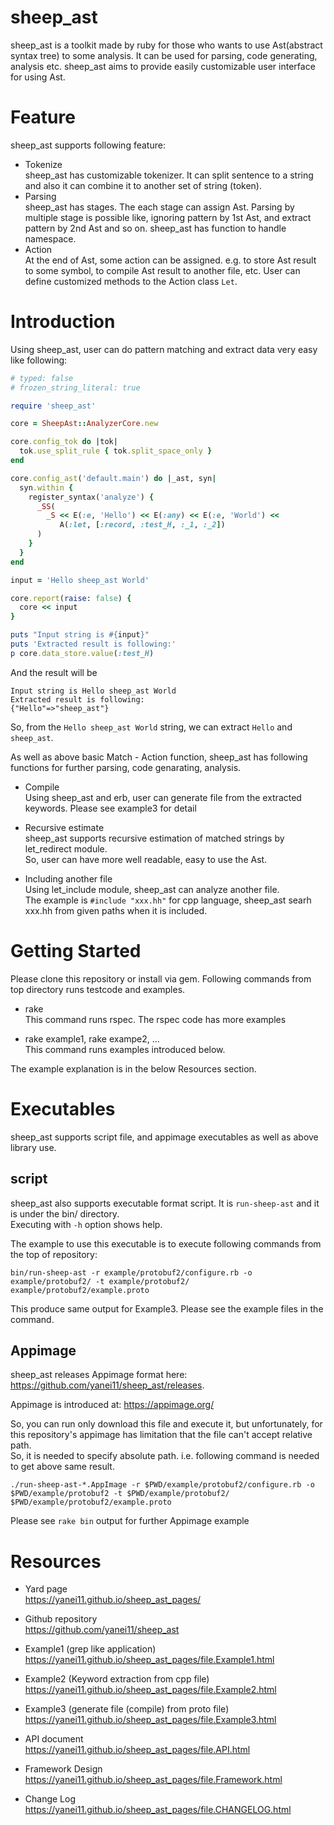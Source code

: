 # sheep_ast

sheep_ast is a toolkit made by ruby for those who wants to use Ast(abstract syntax tree) to some analysis. It can be used for parsing, code generating, analysis etc. sheep_ast aims to provide easily customizable user interface for using Ast.
  
# Feature
sheep_ast supports following feature:

- Tokenize  
  sheep_ast has customizable tokenizer. It can split sentence to a string and also it can combine it to another set of string (token).  
- Parsing  
  sheep_ast has stages. The each stage can assign Ast. Parsing by multiple stage is possible like, ignoring pattern by 1st Ast, and extract pattern by 2nd Ast and so on. sheep_ast has function to handle namespace.
- Action  
  At the end of Ast, some action can be assigned. e.g. to store Ast result to some symbol, to compile Ast result to another file, etc. User can define customized methods to the Action class `Let`.  

# Introduction

Using sheep_ast, user can do pattern matching and extract data very easy like following:

```ruby
# typed: false
# frozen_string_literal: true

require 'sheep_ast'

core = SheepAst::AnalyzerCore.new

core.config_tok do |tok|
  tok.use_split_rule { tok.split_space_only }
end

core.config_ast('default.main') do |_ast, syn|
  syn.within {
    register_syntax('analyze') {
      _SS(
        _S << E(:e, 'Hello') << E(:any) << E(:e, 'World') <<
           A(:let, [:record, :test_H, :_1, :_2])
      )
    }
  }
end

input = 'Hello sheep_ast World'

core.report(raise: false) {
  core << input
}

puts "Input string is #{input}"
puts 'Extracted result is following:'
p core.data_store.value(:test_H)
```

And the result will be

```
Input string is Hello sheep_ast World
Extracted result is following:
{"Hello"=>"sheep_ast"}
```

So, from the `Hello sheep_ast World` string, we can extract `Hello` and `sheep_ast`.  

As well as above basic Match - Action function, sheep_ast has following functions for further parsing, code genarating, analysis.

- Compile  
  Using sheep_ast and erb, user can generate file from the extracted keywords.
  Please see example3 for detail

- Recursive estimate  
  sheep_ast supports recursive estimation of matched strings by let_redirect module.  
  So, user can have more well readable, easy to use the Ast.

- Including another file  
  Using let_include module, sheep_ast can analyze another file.  
  The example is `#include "xxx.hh"` for cpp language, sheep_ast searh xxx.hh from given paths when it is included.


# Getting Started
Please clone this repository or install via gem. Following commands from top directory runs testcode and examples.

- rake  
  This command runs rspec. The rspec code has more examples

- rake example1, rake exampe2, ...  
  This command runs examples introduced below.
  
The example explanation is in the below Resources section.

# Executables

sheep_ast supports script file, and appimage executables as well as above library use.

## script

sheep_ast also supports executable format script. It is `run-sheep-ast` and it is under the bin/ directory.  
Executing with `-h` option shows help.  
  
The example to use this executable is to execute following commands from the top of repository:  

```
bin/run-sheep-ast -r example/protobuf2/configure.rb -o example/protobuf2/ -t example/protobuf2/ example/protobuf2/example.proto 
```

This produce same output for Example3. Please see the example files in the command.  

## Appimage

sheep_ast releases Appimage format here:
https://github.com/yanei11/sheep_ast/releases.  

Appimage is introduced at:
https://appimage.org/

So, you can run only download this file and execute it, but unfortunately, for this repository's appimage has limitation that the file can't accept relative path.  
So, it is needed to specify absolute path. i.e. following command is needed to get above same result.

```
./run-sheep-ast-*.AppImage -r $PWD/example/protobuf2/configure.rb -o $PWD/example/protobuf2 -t $PWD/example/protobuf2/ $PWD/example/protobuf2/example.proto
```

Please see `rake bin` output for further Appimage example

# Resources

- Yard page  
  https://yanei11.github.io/sheep_ast_pages/

- Github repository  
  https://github.com/yanei11/sheep_ast

- Example1 (grep like application)  
  https://yanei11.github.io/sheep_ast_pages/file.Example1.html
  
- Example2 (Keyword extraction from cpp file)  
  https://yanei11.github.io/sheep_ast_pages/file.Example2.html

- Example3 (generate file (compile) from proto file)  
  https://yanei11.github.io/sheep_ast_pages/file.Example3.html

- API document  
  https://yanei11.github.io/sheep_ast_pages/file.API.html

- Framework Design  
  https://yanei11.github.io/sheep_ast_pages/file.Framework.html

- Change Log  
  https://yanei11.github.io/sheep_ast_pages/file.CHANGELOG.html
